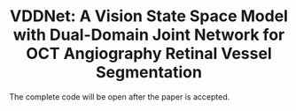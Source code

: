 <div align="center">
<h1>VDDNet: A Vision State Space Model with Dual-Domain Joint Network for OCT Angiography Retinal Vessel Segmentation</h1>
</div>

The complete code will be open after the paper is accepted.
